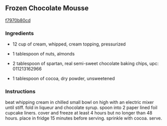 ## Frozen Chocolate Mousse

[f7970b80cd](http://www.food.com/recipe/frozen-chocolate-mousse-173460)

### Ingredients

 - 12 cup of cream, whipped, cream topping, pressurized

 - 1 tablespoon of nuts, almonds

 - 2 tablespoon of spartan, real semi-sweet chocolate baking chips, upc: 011213162966

 - 1 tablespoon of cocoa, dry powder, unsweetened

### Instructions

beat whipping cream in chilled small bowl on high with an electric mixer until stiff. fold in liqueur and chocolate syrup. spoon into 2 paper lined foil cupcake liners. cover and freeze at least 4 hours but no longer than 48 hours. place in fridge 15 minutes before serving. sprinkle with cocoa. serve.